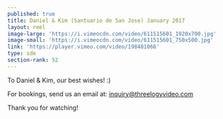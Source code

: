 ```yaml
---
published: true
title: Daniel & Kim (Santuario de San Jose) January 2017
layout: reel
image-large: 'https://i.vimeocdn.com/video/611515601_1920x700.jpg'
image-small: 'https://i.vimeocdn.com/video/611515601_750x500.jpg'
link: 'https://player.vimeo.com/video/198481066'
type: sde
section-rank: 52
---
```

To Daniel & Kim, our best wishes! :)

For bookings, send us an email at: inquiry@threelogyvideo.com

Thank you for watching!
